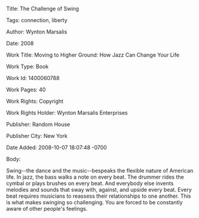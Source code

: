 Title:  The Challenge of Swing

Tags:   connection, liberty

Author: Wynton Marsalis

Date:   2008

Work Title: Moving to Higher Ground: How Jazz Can Change Your Life

Work Type: Book

Work Id: 1400060788

Work Pages: 40

Work Rights: Copyright

Work Rights Holder: Wynton Marsalis Enterprises

Publisher: Random House

Publisher City: New York

Date Added: 2008-10-07 18:07:48 -0700

Body: 

Swing--the dance and the music--bespeaks the flexible nature of American life. In jazz, the bass walks a note on every beat. The drummer rides the cymbal or plays brushes on every beat. And everybody else invents melodies and sounds that sway with, against, and upside every beat. Every beat requires musicians to reassess their relationships to one another. This is what makes swinging so challenging. You are forced to be constantly aware of other people's feelings.

